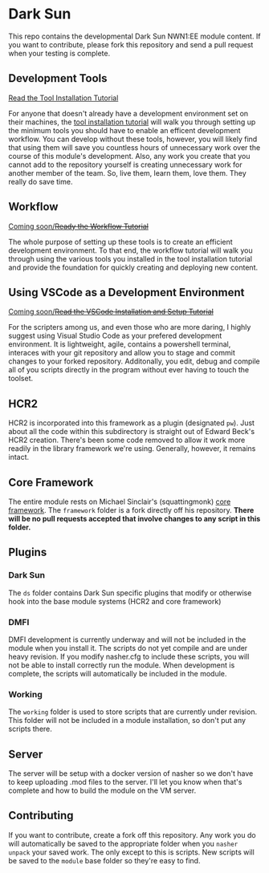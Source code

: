 # Dark Sun

This repo contains the developmental Dark Sun NWN1:EE module content.  If you want to contribute, please fork this repository and send a pull request when your testing is complete.

## Development Tools

[Read the Tool Installation Tutorial](docs/tools.md)

For anyone that doesn't already have a development environment set on their machines, the [tool installation tutorial](docs/tools.md) will walk you through setting up the minimum tools you should have to enable an efficent development workflow.  You can develop without these tools, however, you will likely find that using them will save you countless hours of unnecessary work over the course of this module's development.  Also, any work you create that you cannot add to the repository yourself is creating unnecessary work for another member of the team.  So, live them, learn them, love them.  They really do save time.

## Workflow

[Coming soon/~~Ready the Workflow Tutorial~~](docs/workflow.md)

The whole purpose of setting up these tools is to create an efficient development environment.  To that end, the workflow tutorial will walk you through using the various tools you installed in the tool installation tutorial and provide the foundation for quickly creating and deploying new content.

## Using VSCode as a Development Environment

[Coming soon/~~Read the VSCode Installation and Setup Tutorial~~](docs/vscode.md)

For the scripters among us, and even those who are more daring, I highly suggest using Visual Studio Code as your prefered development environment.  It is lightweight, agile, contains a powershell terminal, interaces with your git repository and allow you to stage and commit changes to your forked repository.  Additonally, you edit, debug and compile all of you scripts directly in the program without ever having to touch the toolset.

## HCR2

HCR2 is incorporated into this framework as a plugin (designated `pw`).  Just about all the code within this subdirectory is straight out of Edward Beck's HCR2 creation.  There's been some code removed to allow it work more readily in the library framework we're using.  Generally, however, it remains intact.

## Core Framework

The entire module rests on Michael Sinclair's (squattingmonk) [core framework](https://github.com/squattingmonk/nwn-core-framework).  The `framework` folder is a fork directly off his repository.  **There will be no pull requests accepted that involve changes to any script in this folder.**

## Plugins

### Dark Sun
The `ds` folder contains Dark Sun specific plugins that modify or otherwise hook into the base module systems (HCR2 and core framework)

### DMFI
DMFI development is currently underway and will not be included in the module when you install it.  The scripts do not yet compile and are under heavy revision.  If you modify nasher.cfg to include these scripts, you will not be able to install correctly run the module.  When development is complete, the scripts will automatically be included in the module.

### Working
The `working` folder is used to store scripts that are currently under revision.  This folder will not be included in a module installation, so don't put any scripts there.

## Server
The server will be setup with a docker version of nasher so we don't have to keep uploading .mod files to the server.  I'll let you know when that's complete and how to build the module on the VM server.

## Contributing
If you want to contribute, create a fork off this repository.  Any work you do will automatically be saved to the appropriate folder when you `nasher unpack` your saved work.  The only except to this is scripts.  New scripts will be saved to the `module` base folder so they're easy to find.